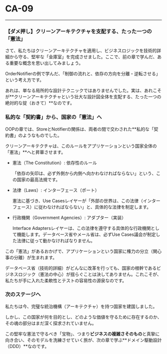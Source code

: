 # CA-09

---

### 【ダメ押し】クリーンアーキテクチャを支配する、たった一つの「憲法」

さて、私たちはクリーンアーキテクチャを適用し、ビジネスロジックを技術的詳細から守る、堅牢な「金庫室」を完成させました。ここで、前の章で学んだ、ある重要な概念を思い出してみましょう。

OrderNotifierの例で学んだ、「制御の流れと、依存の方向を分離・逆転させる」という考え方です。

あれは、単なる局所的な設計テクニックではありませんでした。実は、あれこそが**クリーンアーキテクチャという壮大な設計図全体を支配する、たった一つの絶対的な掟（おきて）**なのです。

### 私的な「契約書」から、国家の「憲法」へ

OOPの章では、StoreとNotifierの関係は、両者の間で交わされた**私的な「契約書」のようなものでした。

クリーンアーキテクチャは、このルールをアプリケーションという国家全体の「憲法」**へと昇華させます。

- 憲法（The Constitution）: 依存性のルール
    
    「依存の矢印は、必ず外側から内側へ向かわなければならない」という、この国家の最高法規です。
    
- 法律（Laws）: インターフェース（ポート）
    
    憲法に基づき、Use Casesレイヤーが「外部の世界は、この法律（インターフェース）に従わなければならない」と、具体的な法律を制定します。
    
- 行政機関（Government Agencies）: アダプター（実装）
    
    Interface Adaptersレイヤーは、この法律を遵守する具体的な行政機関として機能します。データベース省やメール省は、必ずUse Cases議会が制定した法律に従って動かなければなりません。
    

この「憲法」があるおかげで、アプリケーションという国家に権力の分立（関心事の分離）が生まれます。

データベース省（技術的詳細）がどんなに改革を行っても、国家の根幹であるビジネスロジック（憲法の中心）が揺らぐことは決してありません。これこそが、私たちが手に入れた柔軟性とテストの容易性の源泉なのです。

### 次のステージへ

私たちは今、完璧な統治機構（アーキテクチャ）を持つ国家を建国しました。

しかし、この国家が何を目的とし、どのような価値を守るために存在するのか、その魂の部分はまだ深く探求されていません。

この堅牢な憲法で守るべき「宝物」、つまり**ビジネスの複雑さそのもの**と真摯に向き合い、そのモデルを洗練させていく旅が、次の章で学ぶ**ドメイン駆動設計（DDD）**なのです。